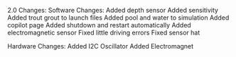 2.0 Changes:
  Software Changes:
    Added depth sensor
    Added sensitivity 
    Added trout grout to launch files
    Added pool and water to simulation 
    Added copilot page 
    Added shutdown and restart automatically
    Added electromagnetic sensor 
    Fixed little driving errors
    Fixed sensor hat 

  Hardware Changes:
    Added I2C Oscillator
    Added Electromagnet
